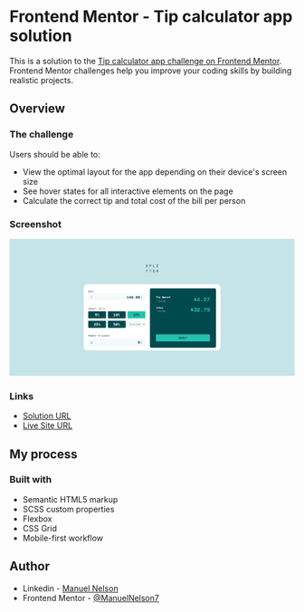 # Frontend Mentor - Tip calculator app solution

This is a solution to the [Tip calculator app challenge on Frontend Mentor](https://www.frontendmentor.io/challenges/tip-calculator-app-ugJNGbJUX). Frontend Mentor challenges help you improve your coding skills by building realistic projects.

## Overview

### The challenge

Users should be able to:

- View the optimal layout for the app depending on their device's screen size
- See hover states for all interactive elements on the page
- Calculate the correct tip and total cost of the bill per person

### Screenshot

![](./screenshot.png)

### Links

- [Solution URL](https://www.frontendmentor.io/solutions/tip-calculator-app-manuel-nelson-R2_t3jnxn)
- [Live Site URL](https://tip-calculator-manuel.netlify.app/)

## My process

### Built with

- Semantic HTML5 markup
- SCSS custom properties
- Flexbox
- CSS Grid
- Mobile-first workflow


## Author

- Linkedin - [Manuel Nelson](https://www.linkedin.com/in/manuelnelson7/)
- Frontend Mentor - [@ManuelNelson7](https://www.frontendmentor.io/profile/ManuelNelson7)

